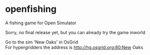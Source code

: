 # openfishing
A fishing game for Open Simulator

Sorry, no final release yet, but you can already try the game inworld

Go to the sim 'New Oaks' in OsGrid  
For hypergridders the address is http://hg.osgrid.org:80:New Oaks
